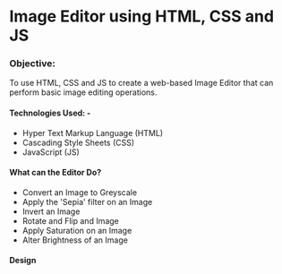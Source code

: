 <h1>Image Editor using HTML, CSS and JS</h1>

<h3>Objective:</h3> To use HTML, CSS and JS to create a web-based Image Editor that can perform basic image editing operations.

<h4>Technologies Used: -</h3>
<ul>
<li>Hyper Text Markup Language (HTML)</li>
<li>Cascading Style Sheets (CSS)</li>
<li>JavaScript (JS)</li>
</ul>

<h4>What can the Editor Do?</h4>
<ul>
<li>Convert an Image to Greyscale</li>
<li>Apply the 'Sepia' filter on an Image</li>
<li> Invert an Image</li>
<li>Rotate and Flip and Image</li>
<li>Apply Saturation on an Image</li>
<li>Alter Brightness of an Image</li>
</ul>

<h4>Design</h4>
<img align="left" src="">

